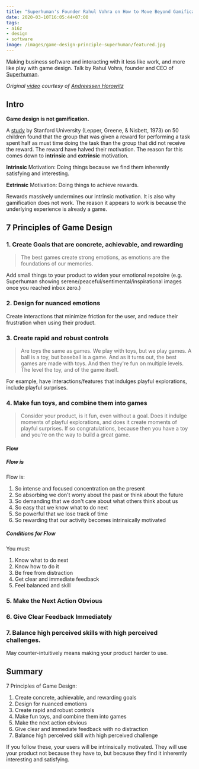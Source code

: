```yaml
---
title: "Superhuman's Founder Rahul Vohra on How to Move Beyond Gamification"
date: 2020-03-10T16:05:44+07:00
tags:
- a16z
- design
- software
image: /images/game-design-principle-superhuman/featured.jpg
---
```


Making business software and interacting with it less like work, and more like play with game design. Talk by Rahul Vohra, founder and CEO of [Superhuman](https://superhuman.com).

<!--more-->

*Original [video](https://www.youtube.com/watch?v=zaxAdRlyZQ8) courtesy of [Andreessen Horowitz](https://a16z.com/)*

## Intro

**Game design is not gamification.**

A [study](https://www.researchgate.net/publication/281453299_Undermining_Children's_Intrinsic_Interest_with_Extrinsic_Reward_A_Test_of_the_Overjustification_Hypothesis) by Stanford University (Lepper, Greene, & Nisbett, 1973) on 50 children found that the group that was given a reward for performing a task spent half as must time doing the task than the group that did not receive the reward. The reward have halved their motivation. The reason for this comes down to **intrinsic** and **extrinsic** motivation.

**Intrinsic** Motivation: Doing things because we find them inherently satisfying and interesting.

**Extrinsic** Motivation: Doing things to achieve rewards.

Rewards massively undermines our intrinsic motivation. It is also why gamification does not work. The reason it appears to work is because the underlying experience is already a game.


## 7 Principles of Game Design

### 1. Create Goals that are concrete, achievable, and rewarding

> The best games create strong emotions, as emotions are the foundations of our memories.

Add small things to your product to widen your emotional repotoire (e.g. Superhuman showing serene/peaceful/sentimental/inspirational images once you reached inbox zero.)

### 2. Design for nuanced emotions

Create interactions that minimize friction for the user, and reduce their frustration when using their product.

### 3. Create rapid and robust controls

> Are toys the same as games. We play with toys, but we play games. A ball is a toy, but baseball is a game. And as it turns out, the best games are made with toys. And then they're fun on multiple levels. The level the toy, and of the game itself.

For example, have interactions/features that indulges playful explorations, include playful surprises.

### 4. Make fun toys, and combine them into games

> Consider your product, is it fun, even without a goal. Does it indulge moments of playful explorations, and does it create moments of playful surprises. If so congratulations, because then you have a toy and you're on the way to build a great game.

#### Flow

##### Flow is

Flow is:

1. So intense and focused concentration on the present
2. So absorbing we don't worry about the past or think about the future
3. So demanding that we don't care about what others think about us
4. So easy that we know what to do next
5. So powerful that we lose track of time
6. So rewarding that our activity becomes intrinsically motivated 

##### Conditions for Flow

You must:

1. Know what to do next
2. Know how to do it
3. Be free from distraction
4. Get clear and immediate feedback
5. Feel balanced and skill

### 5. Make the Next Action Obvious

### 6. Give Clear Feedback Immediately

### 7. Balance high perceived skills with high perceived challenges.

May counter-intuitively means making your product harder to use.

## Summary

7 Principles of Game Design:

1. Create concrete, achievable, and rewarding goals
2. Design for nuanced emotions
3. Create rapid and robust controls
4. Make fun toys, and combine them into games
5. Make the next action obvious
6. Give clear and immediate feedback with no distraction
7. Balance high perceived skill with high perceived challenge

If you follow these, your users will be intrinsically motivated. They will use your product not because they have to, but because they find it inherently interesting and satisfying.
